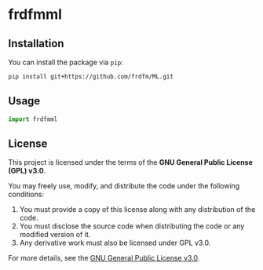 # frdfmml

## Installation

You can install the package via `pip`:

```bash
pip install git+https://github.com/frdfm/ML.git
```

## Usage

```python
import frdfmml
```

## License

This project is licensed under the terms of the **GNU General Public License (GPL) v3.0**.

You may freely use, modify, and distribute the code under the following conditions:

1. You must provide a copy of this license along with any distribution of the code.
2. You must disclose the source code when distributing the code or any modified version of it.
3. Any derivative work must also be licensed under GPL v3.0.

For more details, see the [GNU General Public License v3.0](https://www.gnu.org/licenses/gpl-3.0.html).
